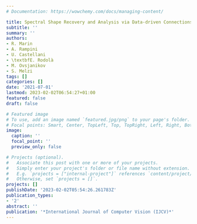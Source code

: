 ```yaml
---
# Documentation: https://wowchemy.com/docs/managing-content/

title: Spectral Shape Recovery and Analysis via Data-driven Connections
subtitle: ''
summary: ''
authors:
- R. Marin
- A. Rampini
- U. Castellani
- \textbfE. Rodolà
- M. Ovsjanikov
- S. Melzi
tags: []
categories: []
date: '2021-07-01'
lastmod: 2023-02-02T06:54:27+01:00
featured: false
draft: false

# Featured image
# To use, add an image named `featured.jpg/png` to your page's folder.
# Focal points: Smart, Center, TopLeft, Top, TopRight, Left, Right, BottomLeft, Bottom, BottomRight.
image:
  caption: ''
  focal_point: ''
  preview_only: false

# Projects (optional).
#   Associate this post with one or more of your projects.
#   Simply enter your project's folder or file name without extension.
#   E.g. `projects = ["internal-project"]` references `content/project/deep-learning/index.md`.
#   Otherwise, set `projects = []`.
projects: []
publishDate: '2023-02-02T05:54:26.261783Z'
publication_types:
- '2'
abstract: ''
publication: '*International Journal of Computer Vision (IJCV)*'
---
```

